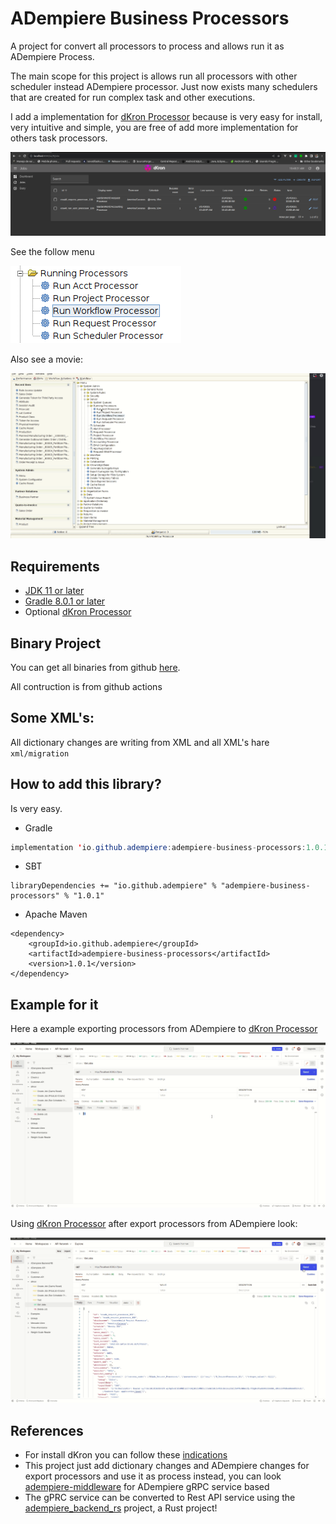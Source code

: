 # ADempiere Business Processors

A project for convert all processors to process and allows run it as ADempiere Process.

The main scope for this project is allows run all processors with other scheduler instead ADempiere processor. Just now exists many schedulers that are created for run complex task and other executions.

I add a implementation for [dKron Processor](https://dkron.io/) because is very easy for install, very intuitive and simple, you are free of add more implementation for others task processors.

![dKron](docs/dKron.png)

See the follow menu

![Main Menu](docs/Main_Menu.png)

Also see a movie:

![Main Menu](docs/Run_Processor_From_Process.gif)

## Requirements
- [JDK 11 or later](https://adoptium.net/)
- [Gradle 8.0.1 or later](https://gradle.org/install/)
- Optional [dKron Processor](https://dkron.io/)


## Binary Project

You can get all binaries from github [here](https://central.sonatype.com/artifact/io.github.adempiere/adempiere-business-processors/1.0.0).

All contruction is from github actions


## Some XML's:

All dictionary changes are writing from XML and all XML's hare `xml/migration`


## How to add this library?

Is very easy.

- Gradle

```Java
implementation 'io.github.adempiere:adempiere-business-processors:1.0.1'
```

- SBT

```
libraryDependencies += "io.github.adempiere" % "adempiere-business-processors" % "1.0.1"
```

- Apache Maven

```
<dependency>
    <groupId>io.github.adempiere</groupId>
    <artifactId>adempiere-business-processors</artifactId>
    <version>1.0.1</version>
</dependency>
```

## Example for it

Here a example exporting processors from ADempiere to [dKron Processor](https://dkron.io/)

![Exporting processors](docs/Create_dKron_Setup.gif)


Using [dKron Processor](https://dkron.io/) after export processors from ADempiere look:

![Running with dKron](docs/dKron_Running.gif)


## References

- For install dKron you can follow these [indications](https://dkron.io/docs/basics/installation)
- This project just add dictionary changes and ADempiere changes for export processors and use it as process instead, you can look [adempiere-middleware](https://github.com/adempiere/adempiere-middleware) for ADempiere gRPC service based
- The gPRC service can be converted to Rest API service using the [adempiere_backend_rs](https://github.com/adempiere/adempiere_backend_rs) project, a Rust project!